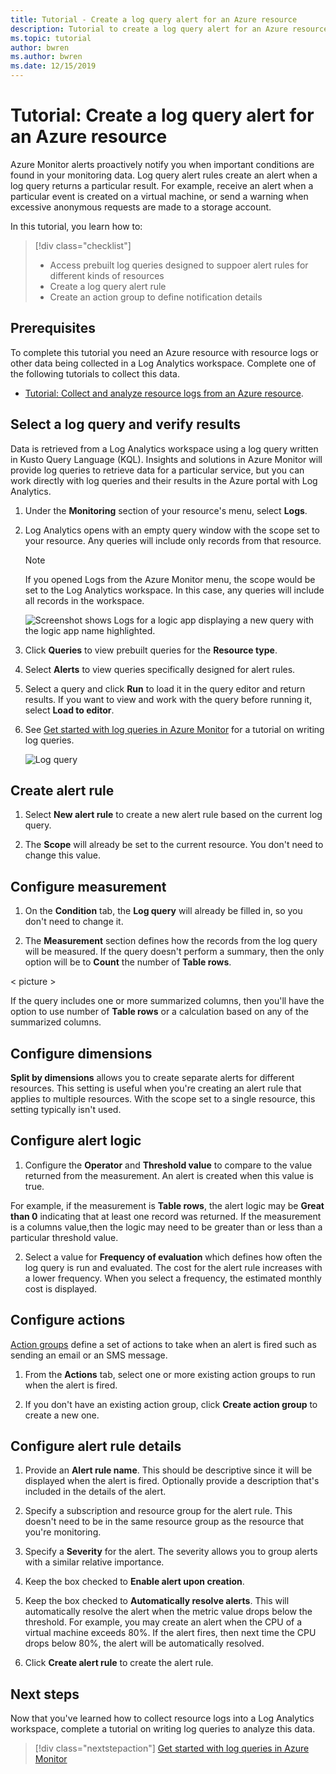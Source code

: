 ```yaml
---
title: Tutorial - Create a log query alert for an Azure resource
description: Tutorial to create a log query alert for an Azure resource.
ms.topic: tutorial
author: bwren
ms.author: bwren
ms.date: 12/15/2019
---
```


# Tutorial: Create a log query alert for an Azure resource
Azure Monitor alerts proactively notify you when important conditions are found in your monitoring data. Log query alert rules create an alert when a log query returns a particular result. For example, receive an alert when a particular event is created on a virtual machine, or send a warning when excessive anonymous requests are made to a storage account.

In this tutorial, you learn how to:

> [!div class="checklist"]
> * Access prebuilt log queries designed to suppoer alert rules for different kinds of resources
> * Create a log query alert rule
> * Create an action group to define notification details


## Prerequisites
To complete this tutorial you need an Azure resource with resource logs or other data being collected in a Log Analytics workspace. Complete one of the following tutorials to collect this data.

- [Tutorial: Collect and analyze resource logs from an Azure resource](../essentials/tutorial-resource-logs.md).


   
 
 ## Select a log query and verify results
Data is retrieved from a Log Analytics workspace using a log query written in Kusto Query Language (KQL). Insights and solutions in Azure Monitor will provide log queries to retrieve data for a particular service, but you can work directly with log queries and their results in the Azure portal with Log Analytics. 

1. Under the **Monitoring** section of your resource's menu, select **Logs**.
2. Log Analytics opens with an empty query window with the scope set to your resource. Any queries will include only records from that resource.

    > [!NOTE]
    > If you opened Logs from the Azure Monitor menu, the scope would be set to the Log Analytics workspace. In this case, any queries will include all records in the workspace.
   
    ![Screenshot shows Logs for a logic app displaying a new query with the logic app name highlighted.](media/tutorial-resource-logs/logs.png)

3. Click **Queries** to view prebuilt queries for the **Resource type**. 



4. Select **Alerts** to view queries specifically designed for alert rules.



5. Select a query and click **Run** to load it in the query editor and return results. If you want to view and work with the query before running it, select **Load to editor**.



6. See [Get started with log queries in Azure Monitor](../logs/get-started-queries.md) for a tutorial on writing log queries.

    ![Log query](media/tutorial-resource-logs/log-query-1.png)


## Create alert rule

1. Select **New alert rule** to create a new alert rule based on the current log query.



2. The **Scope** will already be set to the current resource. You don't need to change this value.


## Configure measurement

1. On the **Condition** tab, the **Log query** will already be filled in, so you don't need to change it.

2. The **Measurement** section defines how the records from the log query will be measured. If the query doesn't perform a summary, then the only option will be to **Count** the number of **Table rows**. 

< picture >

If the query includes one or more summarized columns, then you'll have the option to use number of **Table rows** or a calculation based on any of the summarized columns. 


## Configure dimensions
**Split by dimensions** allows you to create separate alerts for different resources. This setting is useful when you're creating an alert rule that applies to multiple resources. With the scope set to a single resource, this setting typically isn't used.


## Configure alert logic


1. Configure the **Operator** and **Threshold value** to compare to the value returned from the measurement.  An alert is created when this value is true.

For example, if the measurement is **Table rows**, the alert logic may be **Great than 0** indicating that at least one record was returned. If the measurement is a columns value,then the logic may need to be greater than or less than a particular threshold value.

<picture>

2. Select a value for **Frequency of evaluation** which defines how often the log query is run and evaluated. The cost for the alert rule increases with a lower frequency. When you select a frequency, the estimated monthly cost is displayed.

<picture>

## Configure actions
[Action groups](../articles/azure-monitor/alerts/action-groups.md) define a set of actions to take when an alert is fired such as sending an email or an SMS message.

1. From the **Actions** tab, select one or more existing action groups to run when the alert is fired.

2. If you don't have an existing action group, click **Create action group** to create a new one.

## Configure alert rule details

1. Provide an **Alert rule name**. This should be descriptive since it will be displayed when the alert is fired. Optionally provide a description that's included in the details of the alert.



2. Specify a subscription and resource group for the alert rule. This doesn't need to be in the same resource group as the resource that you're monitoring. 

3. Specify a **Severity** for the alert. The severity allows you to group alerts with a similar relative importance.

4. Keep the box checked to **Enable alert upon creation**.
5. Keep the box checked to **Automatically resolve alerts**. This will automatically resolve the alert when the metric value drops below the threshold. For example, you may create an alert when the CPU of a virtual machine exceeds 80%. If the alert fires, then next time the CPU drops below 80%, the alert will be automatically resolved.
6. Click **Create alert rule** to create the alert rule.



## Next steps
Now that you've learned how to collect resource logs into a Log Analytics workspace, complete a tutorial on writing log queries to analyze this data.

> [!div class="nextstepaction"]
> [Get started with log queries in Azure Monitor](../logs/get-started-queries.md)